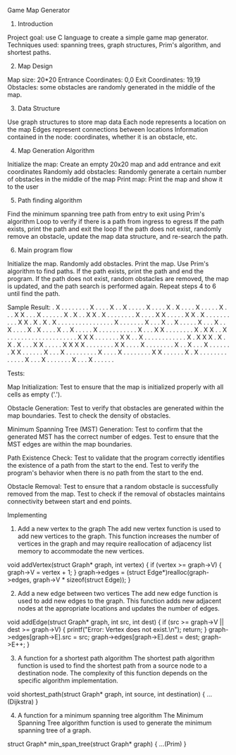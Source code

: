 Game Map Generator

1. Introduction

Project goal: use C language to create a simple game map generator.
Techniques used: spanning trees, graph structures, Prim's algorithm, and shortest paths.

2. Map Design

Map size: 20*20
Entrance Coordinates: 0,0
Exit Coordinates: 19,19
Obstacles: some obstacles are randomly generated in the middle of the map.

3. Data Structure

Use graph structures to store map data
Each node represents a location on the map
Edges represent connections between locations
Information contained in the node: coordinates, whether it is an obstacle, etc.

4. Map Generation Algorithm

Initialize the map: Create an empty 20x20 map and add entrance and exit coordinates
Randomly add obstacles: Randomly generate a certain number of obstacles in the middle of the map
Print map: Print the map and show it to the user

5. Path finding algorithm

Find the minimum spanning tree path from entry to exit using Prim's algorithm
Loop to verify if there is a path from ingress to egress
If the path exists, print the path and exit the loop
If the path does not exist, randomly remove an obstacle, update the map data structure, and re-search the path.

6. Main program flow

Initialize the map.
Randomly add obstacles.
Print the map.
Use Prim's algorithm to find paths.
If the path exists, print the path and end the program.
If the path does not exist, random obstacles are removed, the map is updated, and the path search is performed again.
Repeat steps 4 to 6 until find the path.

Sample Result:
. X . . . . . . . . X . . . . X . . X . 
. . . . X . . . . X . X . . . . X . . . 
. . X . . . X X . . . X . . . . . . X . 
X . . X X . X . . . . . . . . X . . . . 
X X . . . . . X X . X . . . . . . . . . 
. X X . X . X . X . . . . . . . . . . . 
. . . . . X . . . . . . . X . . . X . . 
X . . . . . X . . . X . . X . . . . X . 
X . . . . X . . X . . . . . X . . . . . 
. . . . . . X . . . X X . . . . . . . . 
X . X X . . X . . . . . . . . . . . . . 
. . . . . . . X X X . . . . . . . X X . 
. X . . . . . . . . . . . . X . X X X . 
X . X . X . . . X X . . . . . X X X X .
. . . . . . . X X . . . . X . . . . . .
. . X . . X . . . X . . . . . . . X X .
. . . . . X . . . X . . . . . . . . . X
. . . . X . . . . . . . . X X . . . . . 
. X . X . . . . . . . . . . . . . X . .
. X . . . . . . . X . . . X . . . . . .

Tests:

Map Initialization:
Test to ensure that the map is initialized properly with all cells as empty ('.').

Obstacle Generation:
Test to verify that obstacles are generated within the map boundaries.
Test to check the density of obstacles.

Minimum Spanning Tree (MST) Generation:
Test to confirm that the generated MST has the correct number of edges.
Test to ensure that the MST edges are within the map boundaries.

Path Existence Check:
Test to validate that the program correctly identifies the existence of a path from the start to the end.
Test to verify the program's behavior when there is no path from the start to the end.

Obstacle Removal:
Test to ensure that a random obstacle is successfully removed from the map.
Test to check if the removal of obstacles maintains connectivity between start and end points.

Implementing

1. Add a new vertex to the graph
The add new vertex function is used to add new vertices to the graph. This function increases the number of vertices in the graph and may require reallocation of adjacency list memory to accommodate the new vertices.

void addVertex(struct Graph* graph, int vertex) {
    if (vertex >= graph->V) {
        graph->V = vertex + 1;
    }
    graph->edges = (struct Edge*)realloc(graph->edges, graph->V * sizeof(struct Edge));
}

2. Add a new edge between two vertices
The add new edge function is used to add new edges to the graph. This function adds new adjacent nodes at the appropriate locations and updates the number of edges.

void addEdge(struct Graph* graph, int src, int dest) {
    if (src >= graph->V || dest >= graph->V) {
        printf("Error: Vertex does not exist.\n");
        return;
    }
    graph->edges[graph->E].src = src;
    graph->edges[graph->E].dest = dest;
    graph->E++;
}

3. A function for a shortest path algorithm
The shortest path algorithm function is used to find the shortest path from a source node to a destination node. The complexity of this function depends on the specific algorithm implementation.

void shortest_path(struct Graph* graph, int source, int destination) {
    ...(Dijkstra)
}

4. A function for a minimum spanning tree algorithm
The Minimum Spanning Tree algorithm function is used to generate the minimum spanning tree of a graph.

struct Graph* min_span_tree(struct Graph* graph) {
    ...(Prim)
}


